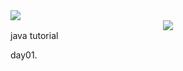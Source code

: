 <img src="https://capsule-render.vercel.app/api?type=waving&color=auto&height=200&section=header&text=Younjung's Github&fontSize=90" />
<div align="center">
<img src="https://img.shields.io/badge/Java-007396?style=flat&logo=Java&logoColor=white" />
</div>
java tutorial

day01. 
